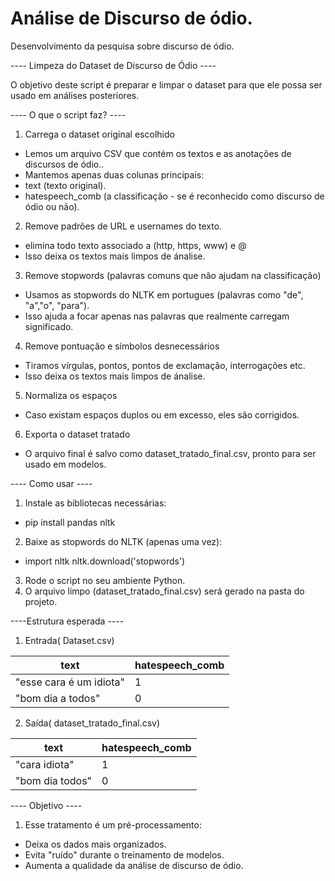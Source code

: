 # Análise de Discurso de ódio.
Desenvolvimento da pesquisa sobre discurso de ódio.

---- Limpeza do Dataset de Discurso de Ódio ----

O objetivo deste script é preparar e limpar o dataset para que ele possa ser usado em análises posteriores.

---- O que o script faz? ----
1. Carrega o dataset original escolhido
- Lemos um arquivo CSV que contém os textos e as anotações de discursos de ódio..
- Mantemos apenas duas colunas principais:
 - text (texto original).
 - hatespeech_comb (a classificação - se é reconhecido como discurso de ódio ou não).

2. Remove padrões de URL e usernames do texto.
 - elimina todo texto associado a (http, https, www) e @
 - Isso deixa os textos mais limpos de ánalise.

3. Remove stopwords (palavras comuns que não ajudam na classificação)
 - Usamos as stopwords do NLTK em portugues (palavras como "de", "a","o", "para").
 - Isso ajuda a focar apenas nas palavras que realmente carregam significado.

4. Remove pontuação e símbolos desnecessários
 - Tiramos vírgulas, pontos, pontos de exclamação, interrogações etc.
 - Isso deixa os textos mais limpos de ánalise.

5. Normaliza os espaços
 - Caso existam espaços duplos ou em excesso, eles são corrigidos.

6. Exporta o dataset tratado
 - O arquivo final é salvo como dataset_tratado_final.csv, pronto para ser usado em modelos.

---- Como usar ----
1. Instale as bibliotecas necessárias:
 - pip install pandas nltk
2. Baixe as stopwords do NLTK (apenas uma vez):
 - import nltk
   nltk.download('stopwords')
3. Rode o script no seu ambiente Python.
4. O arquivo limpo (dataset_tratado_final.csv) será gerado na pasta do projeto.

----Estrutura esperada ----
1. Entrada( Dataset.csv)

| text                    | hatespeech_comb  |
| ----------------------- | ---------------- |
| "esse cara é um idiota" | 1                |
| "bom dia a todos"       | 0                |

2. Saída( dataset_tratado_final.csv)

| text            | hatespeech_comb  |
| --------------- | ---------------- |
| "cara idiota"   | 1                |
| "bom dia todos" | 0                |

---- Objetivo ----
1. Esse tratamento é um pré-processamento:
- Deixa os dados mais organizados.
- Evita "ruído" durante o treinamento de modelos.
- Aumenta a qualidade da análise de discurso de ódio.

